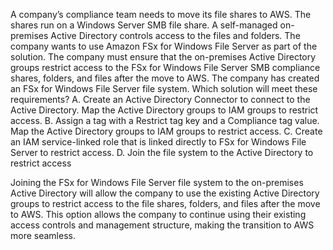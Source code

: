A company’s compliance team needs to move its file shares to AWS. The shares run on a Windows Server SMB file share. A self-managed on- premises Active Directory controls access to the files and folders. The company wants to use Amazon FSx for Windows File Server as part of the solution. The company must ensure that the on-premises Active Directory groups restrict access to the FSx for Windows File Server SMB compliance shares, folders, and files after the move to AWS. The company has created an FSx for Windows File Server file system. Which solution will meet these requirements? 
A. Create an Active Directory Connector to connect to the Active Directory. Map the Active Directory groups to IAM groups to restrict access. 
B. Assign a tag with a Restrict tag key and a Compliance tag value. Map the Active Directory groups to IAM groups to restrict access. 
C. Create an IAM service-linked role that is linked directly to FSx for Windows File Server to restrict access. 
D. Join the file system to the Active Directory to restrict access

Joining the FSx for Windows File Server file system to the on-premises Active Directory will allow the company to use the existing Active Directory groups to restrict access to the file shares, folders, and files after the move to AWS. This option allows the company to continue using their existing access controls and management structure, making the transition to AWS more seamless.